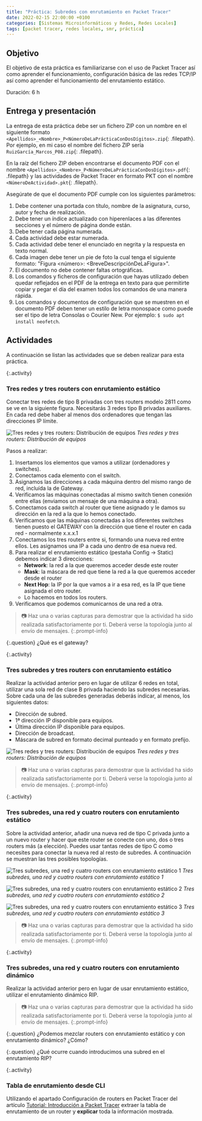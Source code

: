 ```yaml
---
title: "Práctica: Subredes con enrutamiento en Packet Tracer"
date: 2022-02-15 22:00:00 +0100
categories: [Sistemas Microinformáticos y Redes, Redes Locales]
tags: [packet tracer, redes locales, smr, práctica]
---
```


## Objetivo

El objetivo de esta práctica es familiarizarse con el uso de Packet Tracer así como aprender el funcionamiento, configuración básica de las redes TCP/IP así como aprender el funcionamiento del enrutamiento estático.

Duración: 6 h

## Entrega y presentación

La entrega de esta práctica debe ser un fichero ZIP con un nombre en el siguiente formato `<Apellidos>_<Nombre>_P<NúmeroDeLaPrácticaConDosDígitos>.zip`{: .filepath}. Por ejemplo, en mi caso el nombre del fichero ZIP sería `RuizGarcía_Marcos_P08.zip`{: .filepath}.

En la raíz del fichero ZIP deben encontrarse el documento PDF con el nombre `<Apellidos>_<Nombre>_P<NúmeroDeLaPrácticaConDosDígitos>.pdf`{: .filepath} y las actividades de Packet Tracer en formato PKT con el nombre `<NúmeroDeActividad>.pkt`{: .filepath}.

Asegúrate de que el documento PDF cumple con los siguientes parámetros:

1. Debe contener una portada con título, nombre de la asignatura, curso, autor y fecha de realización.
2. Debe tener un índice actualizado con hiperenlaces a las diferentes secciones y el número de página donde están.
3. Debe tener cada página numerada.
4. Cada actividad debe estar numerada. 
5. Cada actividad debe tener el enunciado en negrita y la respuesta en texto normal.
6. Cada imagen debe tener un pie de foto la cual tenga el siguiente formato: "Figura \<número\>: \<BreveDescripciónDeLaFigura\>".
7. El documento no debe contener faltas ortográficas.
8. Los comandos y ficheros de configuración que hayas utilizado deben quedar reflejados en el PDF de la entrega en texto para que permitirte copiar y pegar el día del examen todos los comandos de una manera rápida.
9. Los comandos y documentos de configuración que se muestren en el documento PDF deben tener un estilo de letra monospace como puede ser el tipo de letra Consolas o Courier New. Por ejemplo: `$ sudo apt install neofetch`.

## Actividades

A continuación se listan las actividades que se deben realizar para esta práctica.

{:.activity}
### Tres redes y tres routers con enrutamiento estático

Conectar tres redes de tipo B privadas con tres routers modelo 2811 como se ve en la siguiente figura. Necesitarás 3 redes tipo B privadas auxiliares. En cada red debe haber al menos dos ordenadores que tengan las direcciones IP límite.

![Tres redes y tres routers: Distribución de equipos](/assets/img/practica-enrutamiento-con-packet-tracer/tresRedesTresRouters.png)
_Tres redes y tres routers: Distribución de equipos_

Pasos a realizar:

1. Insertamos los elementos que vamos a utilizar (ordenadores y switches).
2. Conectamos cada elemento con el switch.
3. Asignamos las direcciones a cada máquina dentro del mismo rango de red, incluída la de Gateway.
4. Verificamos las máquinas conectadas al mismo switch tienen conexión entre ellas (enviamos un mensaje de una máquina a otra).
5. Conectamos cada switch al router que tiene asignado y le damos su dirección en la red a la que lo hemos conectado.
6. Verificamos que las máquinas conectadas a los diferentes switches tienen puesto el GATEWAY
 con la dirección que tiene el router en cada red - normalmente x.x.x.1
7. Conectamos los tres routers entre si, formando una nueva red entre ellos. Les asignamos una IP a cada uno dentro de esa nueva red.
8. Para realizar el enrutamiento estático (pestaña Config -> Static) debemos indicar 3 direcciones:
    - **Network**: la red a la que queremos acceder desde este router
    - **Mask**: la máscara de red que tiene la red a la que queremos acceder desde el router
    - **Next Hop**: la IP por la que vamos a ir a esa red, es la IP que tiene asignada el otro router.
    - Lo hacemos en todos los routers.
9. Verificamos que podemos comunicarnos de una red a otra.

> 📷 Haz una o varias capturas para demostrar que la actividad ha sido realizada satisfactoriamente por ti. Deberá verse la topología junto al envío de mensajes.
{:.prompt-info}

{:.question}
¿Qué es el gateway?

{:.activity}
### Tres subredes y tres routers con enrutamiento estático

Realizar la actividad anterior pero en lugar de utilizar 6 redes en total, utilizar una sola red de clase B privada haciendo las subredes necesarias. Sobre cada una de las subredes generadas deberás indicar, al menos, los siguientes datos:

- Dirección de subred.
- 1ª dirección IP disponible para equipos.
- Última dirección IP disponible para equipos.
- Dirección de broadcast.
- Máscara de subred en formato decimal punteado y en formato prefijo.

![Tres redes y tres routers: Distribución de equipos](/assets/img/practica-enrutamiento-con-packet-tracer/tresRedesTresRouters.png)
_Tres redes y tres routers: Distribución de equipos_

> 📷 Haz una o varias capturas para demostrar que la actividad ha sido realizada satisfactoriamente por ti. Deberá verse la topología junto al envío de mensajes.
{:.prompt-info}

{:.activity}
### Tres subredes, una red y cuatro routers con enrutamiento estático

Sobre la actividad anterior, añadir una nueva red de tipo C privada junto a un nuevo router y hacer que este router se conecte con uno, dos o tres routers más (a elección). Puedes usar tantas redes de tipo C como necesites para conectar la nueva red al resto de subredes. A continuación se muestran las tres posibles topologías.

![Tres subredes, una red y cuatro routers con enrutamiento estático 1](/assets/img/practica-enrutamiento-con-packet-tracer/tresSubredesUnaRedCuatroRouters1.png)
_Tres subredes, una red y cuatro routers con enrutamiento estático 1_

![Tres subredes, una red y cuatro routers con enrutamiento estático 2](/assets/img/practica-enrutamiento-con-packet-tracer/tresSubredesUnaRedCuatroRouters2.png)
_Tres subredes, una red y cuatro routers con enrutamiento estático 2_

![Tres subredes, una red y cuatro routers con enrutamiento estático 3](/assets/img/practica-enrutamiento-con-packet-tracer/tresSubredesUnaRedCuatroRouters3.png)
_Tres subredes, una red y cuatro routers con enrutamiento estático 3_

> 📷 Haz una o varias capturas para demostrar que la actividad ha sido realizada satisfactoriamente por ti. Deberá verse la topología junto al envío de mensajes.
{:.prompt-info}

{:.activity}
### Tres subredes, una red y cuatro routers con enrutamiento dinámico

Realizar la actividad anterior pero en lugar de usar enrutamiento estático, utilizar el enrutamiento dinámico RIP.

> 📷 Haz una o varias capturas para demostrar que la actividad ha sido realizada satisfactoriamente por ti. Deberá verse la topología junto al envío de mensajes.
{:.prompt-info}

{:.question}
¿Podemos mezclar routers con enrutamiento estático y con enrutamiento dinámico? ¿Cómo?

{:.question}
¿Qué ocurre cuando introducimos una subred en el enrutamiento RIP?

{:.activity}
### Tabla de enrutamiento desde CLI

Utilizando el apartado Configuración de routers en Packet Tracer del artículo [Tutorial: Introducción a Packet Tracer](/posts/tutorial-introduccion-a-packet-tracer) extraer la tabla de enrutamiento de un router y **explicar** toda la información mostrada.

